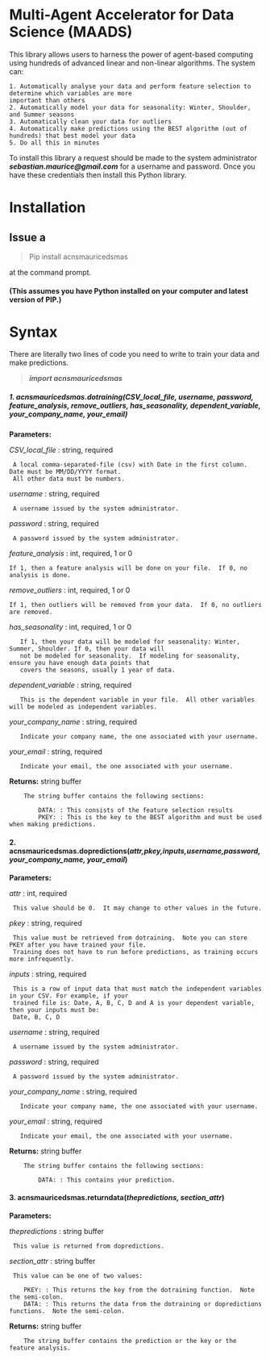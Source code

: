 # Multi-Agent Accelerator for Data Science (MAADS)
This library allows users to harness the power of agent-based computing using hundreds of advanced linear and non-linear algorithms.  The system can:

    1. Automatically analyse your data and perform feature selection to determine which variables are more 
    important than others
    2. Automatically model your data for seasonality: Winter, Shoulder, and Summer seasons
    3. Automatically clean your data for outliers
    4. Automatically make predictions using the BEST algorithm (out of hundreds) that best model your data
    5. Do all this in minutes

To install this library a request should be made to the system administrator **_sebastian.maurice@gmail.com_** for a username and password.  Once you have these credentials then install this Python library.

# Installation
 ## Issue a 
 
 >Pip install acnsmauricedsmas
 
 at the command prompt.  
 
 #### (This assumes you have Python installed on your computer and latest version of PIP.)

# Syntax
There are literally two lines of code you need to write to train your data and make predictions.

>**_import acnsmauricedsmas_**

##### 1. acnsmauricedsmas.**dotraining**(_CSV_local_file, username, password, feature_analysis, remove_outliers, has_seasonality, dependent_variable, your_company_name, your_email_)

**Parameters:**	

_CSV_local_file_ : string, required

     A local comma-separated-file (csv) with Date in the first column.  Date must be MM/DD/YYYY format.  
     All other data must be numbers.

_username_ : string, required
     
     A username issued by the system administrator. 

_password_ : string, required 

     A password issued by the system administrator.

_feature_analysis_ : int, required, 1 or 0

    If 1, then a feature analysis will be done on your file.  If 0, no analysis is done.
    
_remove_outliers_ : int, required, 1 or 0

    If 1, then outliers will be removed from your data.  If 0, no outliers are removed.

_has_seasonality_ : int, required, 1 or 0
      
       If 1, then your data will be modeled for seasonality: Winter, Summer, Shoulder. If 0, then your data will 
       not be modeled for seasonality.  If modeling for seasonality, ensure you have enough data points that 
       covers the seasons, usually 1 year of data.

_dependent_variable_ : string, required
       
       This is the dependent variable in your file.  All other variables will be modeled as independent variables.
       
_your_company_name_ : string, required

       Indicate your company name, the one associated with your username. 
       
_your_email_ : string, required       
        
       Indicate your email, the one associated with your username. 

   **Returns:** string buffer
        
        The string buffer contains the following sections:
        
            DATA: : This consists of the feature selection results
            PKEY: : This is the key to the BEST algorithm and must be used when making predictions.
        

#### 2. acnsmauricedsmas.**dopredictions**(_attr,pkey,inputs,username,password,your_company_name, your_email_)

**Parameters:**	

_attr_ : int, required

     This value should be 0.  It may change to other values in the future.

_pkey_ : string, required

     This value must be retrieved from dotraining.  Note you can store PKEY after you have trained your file. 
     Training does not have to run before predictions, as training occurs more infrequently.

_inputs_ : string, required
     
     This is a row of input data that must match the independent variables in your CSV. For example, if your 
     trained file is: Date, A, B, C, D and A is your dependent variable, then your inputs must be:
     Date, B, C, D

_username_ : string, required
     
     A username issued by the system administrator. 

_password_ : string, required 

     A password issued by the system administrator.
     
_your_company_name_ : string, required

       Indicate your company name, the one associated with your username. 
       
_your_email_ : string, required       
        
       Indicate your email, the one associated with your username. 
     
   **Returns:** string buffer
        
        The string buffer contains the following sections:
        
            DATA: : This contains your prediction.

#### 3. acnsmauricedsmas.**returndata**(_thepredictions, section_attr_)

**Parameters:**	

_thepredictions_ : string buffer

     This value is returned from dopredictions.

_section_attr_ : string buffer

     This value can be one of two values:
        
        PKEY: : This returns the key from the dotraining function.  Note the semi-colon.
        DATA: : This returns the data from the dotraining or dopredictions functions.  Note the semi-colon.
        
        
   **Returns:** string buffer
        
        The string buffer contains the prediction or the key or the feature analysis.
        
            
        
